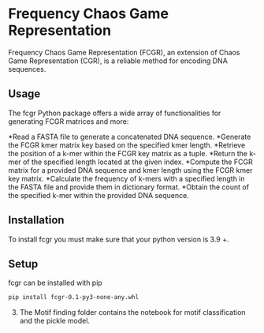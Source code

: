 # Frequency Chaos Game Representation

Frequency Chaos Game Representation (FCGR), an extension of Chaos Game Representation (CGR), is a reliable method for encoding DNA sequences.

## Usage

The fcgr Python package offers a wide array of functionalities for generating FCGR matrices and more:

*Read a FASTA file to generate a concatenated DNA sequence.
*Generate the FCGR kmer matrix key based on the specified kmer length.
*Retrieve the position of a k-mer within the FCGR key matrix as a tuple.
*Return the k-mer of the specified length located at the given index.
*Compute the FCGR matrix for a provided DNA sequence and kmer length using the FCGR kmer key matrix.
*Calculate the frequency of k-mers with a specified length in the FASTA file and provide them in dictionary format.
*Obtain the count of the specified k-mer within the provided DNA sequence.

## Installation
To install fcgr you must make sure that your python version is 3.9 +.


## Setup
fcgr can be installed with pip

```bash
pip install fcgr-0.1-py3-none-any.whl
```


3. The Motif finding folder contains the notebook for motif classification and the pickle model.


